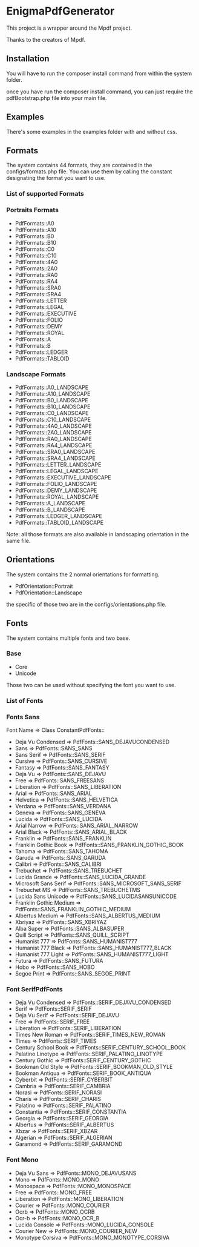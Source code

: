 # EnigmaPdfGenerator

This project is a wrapper around the Mpdf project.

Thanks to the creators of Mpdf.

## Installation

You will have to run the composer install command from within the system folder.

once you have run the composer install command, you can just require the pdfBootstrap.php file into your main file.

## Examples

There's some examples in the examples folder with and without css.

## Formats

The system contains 44 formats, they are contained in the configs/formats.php file.  You can use them by calling the constant designating the format you want to use.

### List of supported Formats

### Portraits Formats

- PdfFormats::A0
- PdfFormats::A10
- PdfFormats::B0
- PdfFormats::B10
- PdfFormats::C0
- PdfFormats::C10
- PdfFormats::4A0
- PdfFormats::2A0
- PdfFormats::RA0
- PdfFormats::RA4
- PdfFormats::SRA0
- PdfFormats::SRA4
- PdfFormats::LETTER
- PdfFormats::LEGAL
- PdfFormats::EXECUTIVE
- PdfFormats::FOLIO
- PdfFormats::DEMY
- PdfFormats::ROYAL
- PdfFormats::A
- PdfFormats::B
- PdfFormats::LEDGER
- PdfFormats::TABLOID

### Landscape Formats

- PdfFormats::A0_LANDSCAPE
- PdfFormats::A10_LANDSCAPE
- PdfFormats::B0_LANDSCAPE
- PdfFormats::B10_LANDSCAPE
- PdfFormats::C0_LANDSCAPE
- PdfFormats::C10_LANDSCAPE
- PdfFormats::4A0_LANDSCAPE
- PdfFormats::2A0_LANDSCAPE
- PdfFormats::RA0_LANDSCAPE
- PdfFormats::RA4_LANDSCAPE
- PdfFormats::SRA0_LANDSCAPE
- PdfFormats::SRA4_LANDSCAPE
- PdfFormats::LETTER_LANDSCAPE
- PdfFormats::LEGAL_LANDSCAPE
- PdfFormats::EXECUTIVE_LANDSCAPE
- PdfFormats::FOLIO_LANDSCAPE
- PdfFormats::DEMY_LANDSCAPE
- PdfFormats::ROYAL_LANDSCAPE
- PdfFormats::A_LANDSCAPE
- PdfFormats::B_LANDSCAPE
- PdfFormats::LEDGER_LANDSCAPE
- PdfFormats::TABLOID_LANDSCAPE

Note: all those formats are also available in landscaping orientation in the same file.

## Orientations

The system contains the 2 normal orientations for formatting.

- PdfOrientation::Portrait
- PdfOrientation::Landscape

the specific of those two are in the configs/orientations.php file.

## Fonts

The system contains multiple fonts and two base.

### Base

- Core
- Unicode

Those two can be used without specifying the font you want to use.

### List of Fonts

### Fonts Sans

Font Name => Class ConstantPdfFonts::

- Deja Vu Condensed        => PdfFonts::SANS_DEJAVUCONDENSED
- Sans                     => PdfFonts::SANS_SANS
- Sans Serif               => PdfFonts::SANS_SERIF
- Cursive                  => PdfFonts::SANS_CURSIVE
- Fantasy                  => PdfFonts::SANS_FANTASY
- Deja Vu                  => PdfFonts::SANS_DEJAVU
- Free                     => PdfFonts::SANS_FREESANS
- Liberation               => PdfFonts::SANS_LIBERATION
- Arial                    => PdfFonts::SANS_ARIAL
- Helvetica                => PdfFonts::SANS_HELVETICA
- Verdana                  => PdfFonts::SANS_VERDANA
- Geneva                   => PdfFonts::SANS_GENEVA
- Lucida                   => PdfFonts::SANS_LUCIDA
- Arial Narrow             => PdfFonts::SANS_ARIAL_NARROW
- Arial Black              => PdfFonts::SANS_ARIAL_BLACK
- Franklin                 => PdfFonts::SANS_FRANKLIN
- Franklin Gothic Book     => PdfFonts::SANS_FRANKLIN_GOTHIC_BOOK
- Tahoma                   => PdfFonts::SANS_TAHOMA
- Garuda                   => PdfFonts::SANS_GARUDA
- Calibri                  => PdfFonts::SANS_CALIBRI
- Trebuchet                => PdfFonts::SANS_TREBUCHET
- Lucida Grande            => PdfFonts::SANS_LUCIDA_GRANDE
- Microsoft Sans Serif     => PdfFonts::SANS_MICROSOFT_SANS_SERIF
- Trebuchet MS             => PdfFonts::SANS_TREBUCHETMS
- Lucida Sans Unicode      => PdfFonts::SANS_LUCIDASANSUNICODE
- Franklin Gothic Medium   => PdfFonts::SANS_FRANKLIN_GOTHIC_MEDIUM
- Albertus Medium          => PdfFonts::SANS_ALBERTUS_MEDIUM
- Xbriyaz                  => PdfFonts::SANS_XBRIYAZ
- Alba Super               => PdfFonts::SANS_ALBASUPER
- Quill Script             => PdfFonts::SANS_QUILL_SCRIPT
- Humanist 777             => PdfFonts::SANS_HUMANIST777
- Humanist 777 Black       => PdfFonts::SANS_HUMANIST777_BLACK
- Humanist 777 Light       => PdfFonts::SANS_HUMANIST777_LIGHT
- Futura                   => PdfFonts::SANS_FUTURA
- Hobo                     => PdfFonts::SANS_HOBO
- Segoe Print              => PdfFonts::SANS_SEGOE_PRINT

### Font SerifPdfFonts

- Deja Vu Condensed        => PdfFonts::SERIF_DEJAVU_CONDENSED
- Serif                    => PdfFonts::SERIF_SERIF
- Deja Vu Serif            => PdfFonts::SERIF_DEJAVU
- Free                     => PdfFonts::SERIF_FREE
- Liberation               => PdfFonts::SERIF_LIBERATION
- Times New Roman          => PdfFonts::SERIF_TIMES_NEW_ROMAN
- Times                    => PdfFonts::SERIF_TIMES
- Century School Book      => PdfFonts::SERIF_CENTURY_SCHOOL_BOOK
- Palatino Linotype        => PdfFonts::SERIF_PALATINO_LINOTYPE
- Century Gothic           => PdfFonts::SERIF_CENTURY_GOTHIC
- Bookman Old Style        => PdfFonts::SERIF_BOOKMAN_OLD_STYLE
- Bookman Antiqua          => PdfFonts::SERIF_BOOK_ANTIQUA
- Cyberbit                 => PdfFonts::SERIF_CYBERBIT
- Cambria                  => PdfFonts::SERIF_CAMBRIA
- Norasi                   => PdfFonts::SERIF_NORASI
- Charis                   => PdfFonts::SERIF_CHARIS
- Palatino                 => PdfFonts::SERIF_PALATINO
- Constantia               => PdfFonts::SERIF_CONSTANTIA
- Georgia                  => PdfFonts::SERIF_GEORGIA
- Albertus                 => PdfFonts::SERIF_ALBERTUS
- Xbzar                    => PdfFonts::SERIF_XBZAR
- Algerian                 => PdfFonts::SERIF_ALGERIAN
- Garamond                 => PdfFonts::SERIF_GARAMOND

### Font Mono

- Deja Vu Sans             => PdfFonts::MONO_DEJAVUSANS
- Mono                     => PdfFonts::MONO_MONO
- Monospace                => PdfFonts::MONO_MONOSPACE
- Free                     => PdfFonts::MONO_FREE
- Liberation               => PdfFonts::MONO_LIBERATION
- Courier                  => PdfFonts::MONO_COURIER
- Ocrb                     => PdfFonts::MONO_OCRB
- Ocr-b                    => PdfFonts::MONO_OCR_B
- Lucida Console           => PdfFonts::MONO_LUCIDA_CONSOLE
- Courier New              => PdfFonts::MONO_COURIER_NEW
- Monotype Corsiva         => PdfFonts::MONO_MONOTYPE_CORSIVA
